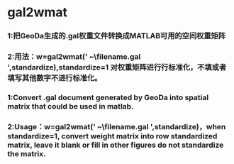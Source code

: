 # gal2wmat
### 1:把GeoDa生成的.gal权重文件转换成MATLAB可用的空间权重矩阵
### 2:用法：w=gal2wmat(' ~\filename.gal ',standardize),standardize=1 对权重矩阵进行行标准化，不填或者填写其他数字不进行标准化。

### 1:Convert .gal document generated by GeoDa into spatial matrix that could be used in matlab.
### 2:Usage：w=gal2wmat(' ~\filename.gal ',standardize)，when standardize=1, convert weight matrix into row standardized matrix, leave it blank or fill in other figures do not standardize the matrix.

